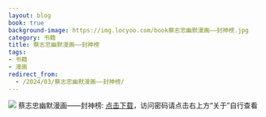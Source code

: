 ```yaml
---
layout: blog
book: true
background-image: https://img.locyoo.com/book蔡志忠幽默漫画——封神榜.jpg
category: 书籍
title: 蔡志忠幽默漫画——封神榜
tags:
- 书籍
- 漫画
redirect_from:
  - /2024/03/蔡志忠幽默漫画——封神榜/
---
```

![](https://img.locyoo.com/book蔡志忠幽默漫画——封神榜.jpg)
蔡志忠幽默漫画——封神榜: <a name = "ref1" href="https://url18.ctfile.com/f/50983618-1380724300-20e3d4?p=3619">点击下载</a>，访问密码请点击右上方“关于”自行查看